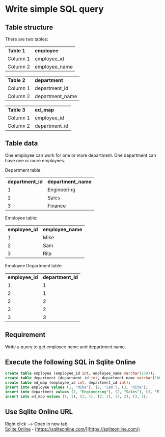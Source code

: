 # Write simple SQL query

## Table structure

There are two tables:

<table>
 <tr> <td> <b> Table 1 </b> </td>
  <td><b>employee</b></td> </tr>
 <tr> <td> Column 1 </td> <td>employee_id</td> </tr>
 <tr> <td> Column 2 </td> <td>employee_name</td> </tr>
</table>

<table>
 <tr> <td> <b> Table 2 </b> </td>
  <td><b>department</b></td> </tr>
 <tr> <td> Column 1 </td> <td>department_id</td> </tr>
 <tr> <td> Column 2 </td> <td>department_name</td> </tr>
</table>

<table>
 <tr> <td> <b> Table 3 </b> </td>
  <td><b>ed_map</b></td> </tr>
 <tr> <td> Column 1 </td> <td>employee_id</td> </tr>
 <tr> <td> Column 2 </td> <td>department_id</td> </tr>
</table>

## Table data

One employee can work for one or more department. One department can have one or more employees.

Department table:
<table>
 <tr> <td> <b> department_id </b> </td>
  <td><b>department_name</b></td> </tr>
 <tr> <td> 1 </td> <td>Engineering</td> </tr>
 <tr> <td> 2 </td> <td>Sales</td> </tr>
 <tr> <td> 3 </td> <td>Finance</td> </tr>
</table>

Employee table:
<table>
 <tr> <td> <b> employee_id </b> </td>
  <td><b>employee_name</b></td> </tr>
 <tr> <td> 1 </td> 
   <td>Mike</td></tr>
 <tr> <td> 2 </td>
   <td>Sam</td></tr>
 <tr> <td> 3 </td> <td>Rita</td> </tr>
</table>

Employee Department table:
<table>
 <tr> <td> <b> employee_id </b> </td>
  <td><b>department_id</b></td> </tr>
 <tr> <td> 1 </td> <td>1</td> </tr>
 <tr> <td> 2 </td> <td>1</td> </tr>
 <tr> <td> 2 </td> <td>2</td> </tr>
 <tr> <td> 3 </td> <td>2</td> </tr>
 <tr> <td> 3 </td> <td>3</td> </tr>
</table>

## Requirement

Write a query to get employee name and department name.

## Execute the following SQL in Sqlite Online

```sql
create table employee (employee_id int, employee_name varchar(100));
create table department (department_id int, department_name varchar(100));
create table ed_map (employee_id int, department_id int);
insert into employee values (1, 'Mike'), (2, 'Sam'), (3, 'Rita');
insert into department values (1, "Engineering"), (2, "Sales"), (3, "Finance");
insert into ed_map values (1, 1), (2, 1), (2, 2), (3, 2), (3, 3);
```

## Use Sqlite Online URL

Right click --> Open in new tab. <br>
<a href="https://sqliteonline.com/" target="_blank">Sqlite Online</a> - [https://sqliteonline.com/](https://sqliteonline.com/)
